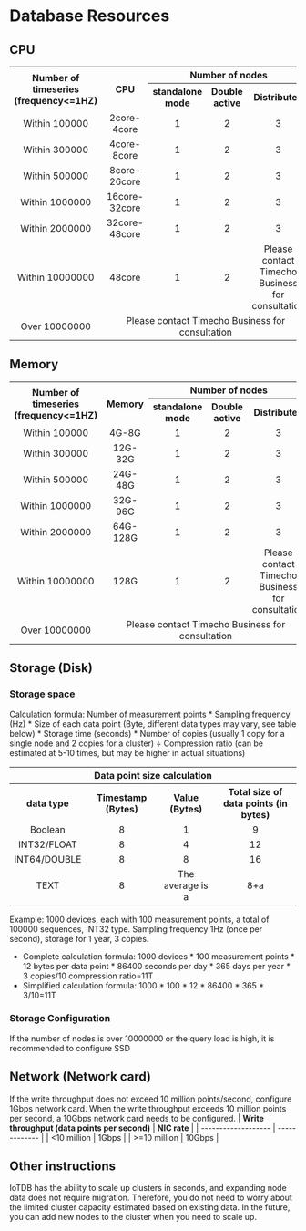 <!--

    Licensed to the Apache Software Foundation (ASF) under one
    or more contributor license agreements.  See the NOTICE file
    distributed with this work for additional information
    regarding copyright ownership.  The ASF licenses this file
    to you under the Apache License, Version 2.0 (the
    "License"); you may not use this file except in compliance
    with the License.  You may obtain a copy of the License at
    
        http://www.apache.org/licenses/LICENSE-2.0
    
    Unless required by applicable law or agreed to in writing,
    software distributed under the License is distributed on an
    "AS IS" BASIS, WITHOUT WARRANTIES OR CONDITIONS OF ANY
    KIND, either express or implied.  See the License for the
    specific language governing permissions and limitations
    under the License.

-->
# Database Resources
## CPU
<table style="text-align: center;">
   <tbody>
      <tr>
            <th rowspan="2">Number of timeseries (frequency<=1HZ)</th>
            <th rowspan="2">CPU</th>        
            <th colspan="3">Number of nodes</th>
      </tr>
      <tr>
      <th>standalone mode</th>   
      <th>Double active</th> 
      <th>Distributed</th> 
      </tr>
      <tr>
            <td>Within 100000</td>
            <td>2core-4core</td>
            <td>1</td>
            <td>2</td>
            <td>3</td>
      </tr>
      <tr>
            <td>Within 300000</td>
            <td>4core-8core</td>
            <td>1</td>
            <td>2</td>
            <td>3</td>
      </tr>
      <tr>
            <td>Within 500000</td>
            <td>8core-26core</td>
            <td>1</td>
            <td>2</td>
            <td>3</td>
      </tr>
      <tr>
            <td>Within 1000000</td>
            <td>16core-32core</td>
            <td>1</td>
            <td>2</td>
            <td>3</td>
      </tr>
      <tr>
            <td>Within 2000000</td>
            <td>32core-48core</td>
            <td>1</td>
            <td>2</td>
            <td>3</td>
      </tr>
      <tr>
            <td>Within 10000000</td>
            <td>48core</td>
            <td>1</td>
            <td>2</td>
            <td>Please contact Timecho Business for consultation</td>
      </tr>
      <tr>
            <td>Over 10000000</td>
            <td colspan="4">Please contact Timecho Business for consultation</td>
      </tr>
</tbody>
</table>

## Memory 
<table style="text-align: center;">
   <tbody>
      <tr>
            <th rowspan="2">Number of timeseries (frequency<=1HZ)</th>
            <th rowspan="2">Memory</th>        
            <th colspan="3">Number of nodes</th>
      </tr>
      <tr>
      <th>standalone mode</th>   
      <th>Double active</th> 
      <th>Distributed</th> 
      </tr>
      <tr>
            <td>Within 100000</td>
            <td>4G-8G</td>
            <td>1</td>
            <td>2</td>
            <td>3</td>
      </tr>
      <tr>
            <td>Within 300000</td>
            <td>12G-32G</td>
            <td>1</td>
            <td>2</td>
            <td>3</td>
      </tr>
      <tr>
            <td>Within 500000</td>
            <td>24G-48G</td>
            <td>1</td>
            <td>2</td>
            <td>3</td>
      </tr>
      <tr>
            <td>Within 1000000</td>
            <td>32G-96G</td>
            <td>1</td>
            <td>2</td>
            <td>3</td>
      </tr>
      <tr>
            <td>Within 2000000</td>
            <td>64G-128G</td>
            <td>1</td>
            <td>2</td>
            <td>3</td>
      </tr>
      <tr>
            <td>Within 10000000</td>
            <td>128G</td>
            <td>1</td>
            <td>2</td>
            <td>Please contact Timecho Business for consultation</td>
      </tr>
      <tr>
            <td>Over 10000000</td>
            <td colspan="4">Please contact Timecho Business for consultation</td>
      </tr>
</tbody>
</table>

## Storage (Disk)
### Storage space
Calculation formula: Number of measurement points * Sampling frequency (Hz) * Size of each data point (Byte, different data types may vary, see table below) * Storage time (seconds) * Number of copies (usually 1 copy for a single node and 2 copies for a cluster) ÷ Compression ratio (can be estimated at 5-10 times, but may be higher in actual situations)
<table style="text-align: center;">
   <tbody>
      <tr>
            <th colspan="4">Data point size calculation</th>
      </tr>
      <tr>
            <th>data type</th>   
            <th>Timestamp (Bytes)</th> 
            <th> Value (Bytes)</th> 
            <th> Total size of data points (in bytes) 
      </th> 
      </tr>
      <tr>
            <td>Boolean</td>
            <td>8</td>
            <td>1</td>
            <td>9</td>
      </tr>
      <tr>
            <td> INT32/FLOAT</td>
            <td>8</td>
            <td>4</td>
            <td>12</td>
      </tr>
      <tr>
            <td>INT64/DOUBLE</td>
            <td>8</td>
            <td>8</td>
            <td>16</td>
      </tr>
      <tr>
            <td>TEXT</td>
            <td>8</td>
            <td>The average is a</td>
            <td>8+a</td>
      </tr>
</tbody>
</table>

Example: 1000 devices, each with 100 measurement points, a total of 100000 sequences, INT32 type. Sampling frequency 1Hz (once per second), storage for 1 year, 3 copies.
- Complete calculation formula: 1000 devices * 100 measurement points * 12 bytes per data point * 86400 seconds per day * 365 days per year * 3 copies/10 compression ratio=11T
- Simplified calculation formula: 1000 * 100 * 12 * 86400 * 365 * 3/10=11T
### Storage Configuration
If the number of nodes is over 10000000 or the query load is high, it is recommended to configure SSD
## Network (Network card)
If the write throughput does not exceed 10 million points/second, configure 1Gbps network card. When the write throughput exceeds 10 million points per second, a 10Gbps network card needs to be configured.
| **Write throughput (data points per second)** | **NIC rate** |
| ------------------- | ------------- |
| <10 million | 1Gbps |
| >=10 million | 10Gbps |
## Other instructions
IoTDB has the ability to scale up clusters in seconds, and expanding node data does not require migration. Therefore, you do not need to worry about the limited cluster capacity estimated based on existing data. In the future, you can add new nodes to the cluster when you need to scale up.